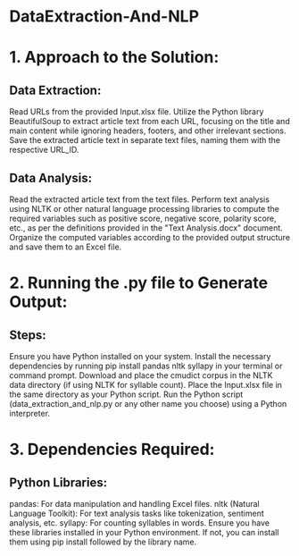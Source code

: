 # DataExtraction-And-NLP

# 1. Approach to the Solution:

## Data Extraction:

Read URLs from the provided Input.xlsx file.
Utilize the Python library BeautifulSoup to extract article text from each URL, focusing on the title and main content while ignoring headers, footers, and other irrelevant sections.
Save the extracted article text in separate text files, naming them with the respective URL_ID.
## Data Analysis:

Read the extracted article text from the text files.
Perform text analysis using NLTK or other natural language processing libraries to compute the required variables such as positive score, negative score, polarity score, etc., as per the definitions provided in the "Text Analysis.docx" document.
Organize the computed variables according to the provided output structure and save them to an Excel file.


# 2. Running the .py file to Generate Output:

## Steps:

Ensure you have Python installed on your system.
Install the necessary dependencies by running pip install pandas nltk syllapy in your terminal or command prompt.
Download and place the cmudict corpus in the NLTK data directory (if using NLTK for syllable count).
Place the Input.xlsx file in the same directory as your Python script.
Run the Python script (data_extraction_and_nlp.py or any other name you choose) using a Python interpreter.


# 3. Dependencies Required:

## Python Libraries:

pandas: For data manipulation and handling Excel files.
nltk (Natural Language Toolkit): For text analysis tasks like tokenization, sentiment analysis, etc.
syllapy: For counting syllables in words.
Ensure you have these libraries installed in your Python environment. If not, you can install them using pip install followed by the library name.
